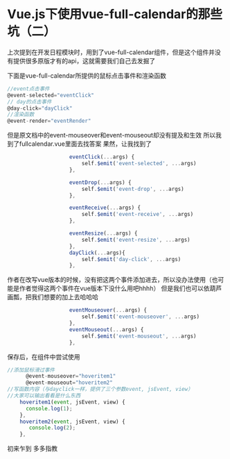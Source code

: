 # Vue.js下使用vue-full-calendar的那些坑（二）
上次提到在开发日程模块时，用到了vue-full-calendar组件，但是这个组件并没有提供很多原版才有的api，这就需要我们自己去发掘了

下面是vue-full-calendar所提供的鼠标点击事件和渲染函数

```javascript
//event点击事件
@event-selected="eventClick"
// day的点击事件
@day-click="dayClick"
//渲染函数
@event-render="eventRender"
```

但是原文档中的event-mouseover和event-mouseout却没有提及和生效
所以我到了fullcalendar.vue里面去找答案
果然，让我找到了

```javascript
                    eventClick(...args) {
                        self.$emit('event-selected', ...args)
                    },

                    eventDrop(...args) {
                        self.$emit('event-drop', ...args)
                    },

                    eventReceive(...args) {
                        self.$emit('event-receive', ...args)
                    },

                    eventResize(...args) {
                        self.$emit('event-resize', ...args)
                    },
                    dayClick(...args){
                        self.$emit('day-click', ...args)
                    },
```
作者在改写vue版本的时候，没有把这两个事件添加进去，所以没办法使用（也可能是作者觉得这两个事件在vue版本下没什么用吧hhhh）
但是我们也可以依葫芦画瓢，把我们想要的加上去哈哈哈

```javascript
                    eventMouseover(...args) {
                        self.$emit('event-mouseover', ...args)
                    },
                    eventMouseout(...args) {
                        self.$emit('event-mouseout', ...args)
                    },
```
保存后，在组件中尝试使用

```javascript
//添加鼠标滑过事件
      @event-mouseover="hoveritem1"
      @event-mouseout="hoveritem2"
//写函数内容（与dayclick一样，提供了三个参数event, jsEvent, view）
//大家可以输出看看是什么东西
    hoveritem1(event, jsEvent, view) {
      console.log(1);
    },
    hoveritem2(event, jsEvent, view) {
       console.log(2);
    },     
```
初来乍到
多多指教

